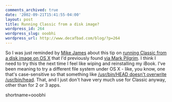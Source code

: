 ```yaml
---
comments_archived: true
date: '2002-09-21T15:41:55-04:00'
layout: post
title: Running Classic from a disk image?
wordpress_id: 264
wordpress_slug: ooobhi
wordpress_url: http://www.decafbad.com/blog/?p=264
---
```

So I was just reminded by <a href="http://radio.weblogs.com/0100629/2002/09/01.html#a243">Mike James</a>  about this tip on <a href="http://www.macosxhints.com/article.php?story=20020901083220804">running Classic from a disk image on OS X</a> that I'd previously found <a href="http://diveintomark.org/archives/2002/09/01.html#more_secure_classic_environment">via Mark Pilgrim</a>.  I think I need to try this the next time I feel like wiping and reinstalling my iBook.  I've been meaning to try a different file system under OS X - like, you know, one that's case-sensitive so that something like <a href="http://developer.apple.com/internet/macosx/perl.html">/usr/bin/HEAD doesn't overwrite /usr/bin/head</a>.  That, and I just don't have very much use for Classic anyway, other than for 2 or 3 apps.
<!--more-->
shortname=ooobhi
